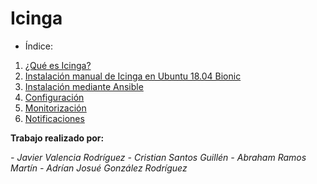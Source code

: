 # Icinga

- Índice:

1. [¿Qué es Icinga?](docs/Icinga.md)
2. [Instalación manual de Icinga en Ubuntu 18.04 Bionic](docs/InstalacionManual.md)
3. [Instalación mediante Ansible](docs/InstalacionAnsible.md)
4. [Configuración](docs/Configuracion.md)
5. [Monitorización](docs/Monitorizacion.md)
6. [Notificaciones](docs/Notificaciones.md)

**Trabajo realizado por:**

*- Javier Valencia Rodríguez*
*- Cristian Santos Guillén*
*- Abraham Ramos Martín*
*- Adrían Josué González Rodríguez*